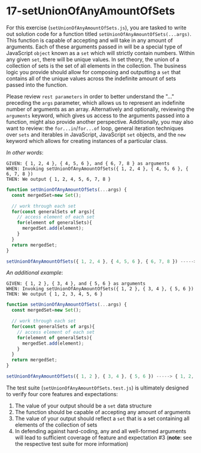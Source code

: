 # 17-setUnionOfAnyAmountOfSets

For this exercise (`setUnionOfAnyAmountOfSets.js`), you are tasked to write out solution code for a function titled `setUnionOfAnyAmountOfSets(...args)`. This function is capable of accepting and will take in any amount of arguments. Each of these arguments passed in will be a special type of JavaScript `object` known as a `set` which will strictly contain numbers. Within any given `set`, there will be unique values. In set theory, the union of a collection of sets is the set of all elements in the collection. The business logic you provide should allow for composing and outputting a `set` that contains all of the unique values across the indefinite amount of sets passed into the function.

Please review `rest parameters` in order to better understand the "..." preceding the `args` parameter, which allows us to represent an indefinite number of arguments as an array. Alternatively and optionally, reviewing the `arguments` keyword, which gives us access to the arguments passed into a function, might also provide another perspective. Additionally, you may also want to review: the `for...in`/`for...of` loop, general iteration techniques over `sets` and iterables in JavaScript, JavaScript `set` objects, and the `new` keyword which allows for creating instances of a particular class.

_In other words_:

```
GIVEN: { 1, 2, 4 }, { 4, 5, 6 }, and { 6, 7, 8 } as arguments
WHEN: Invoking setUnionOfAnyAmountOfSets({ 1, 2, 4 }, { 4, 5, 6 }, { 6, 7, 8 })
THEN: We output { 1, 2, 4, 5, 6, 7, 8 }
```

```js
function setUnionOfAnyAmountOfSets(...args) {
  const mergedSet=new Set();

  // work through each set
  for(const generalSets of args){
    // access element of each set
    for(element of generalSets){
      mergedSet.add(element);
    }
  }
  return mergedSet;
}

setUnionOfAnyAmountOfSets({ 1, 2, 4 }, { 4, 5, 6 }, { 6, 7, 8 }) -----> { 1, 2, 4, 5, 6, 7, 8 };
```

_An additional example_:

```
GIVEN: { 1, 2 }, { 3, 4 }, and { 5, 6 } as arguments
WHEN: Invoking setUnionOfAnyAmountOfSets({ 1, 2 }, { 3, 4 }, { 5, 6 })
THEN: We output { 1, 2, 3, 4, 5, 6 }
```

```js
function setUnionOfAnyAmountOfSets(...args) {
  const mergedSet=new Set();

  // work through each set
  for(const generalSets of args){
    // access element of each set
    for(element of generalSets){
      mergedSet.add(element);
    }
  }
  return mergedSet;
}

setUnionOfAnyAmountOfSets({ 1, 2 }, { 3, 4 }, { 5, 6 }) -----> { 1, 2, 3, 4, 5, 6 };
```

The test suite (`setUnionOfAnyAmountOfSets.test.js`) is ultimately designed to verify four core features and expectations:

1) The value of your output should be a `set` data structure 
2) The function should be capable of accepting any amount of arguments
3) The value of your output should reflect a `set` that is a set containing all elements of the collection of sets
4) In defending against hard-coding, any and all well-formed arguments will lead to sufficient coverage of feature and expectation #3 (**note**: see the respective test suite for more information)